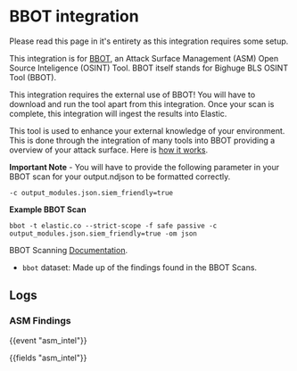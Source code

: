 # BBOT integration

Please read this page in it's entirety as this integration requires some setup.

This integration is for [BBOT](https://www.blacklanternsecurity.com/bbot/), an Attack Surface Management (ASM) Open Source Inteligence (OSINT) Tool. BBOT itself stands for Bighuge BLS OSINT Tool (BBOT).

This integration requires the external use of BBOT! You will have to download and run the tool apart from this integration. Once your scan is complete, this integration will ingest the results into Elastic.

This tool is used to enhance your external knowledge of your environment. This is done through the integration of many tools into BBOT providing a overview of your attack surface. Here is [how it works](https://www.blacklanternsecurity.com/bbot/how_it_works/).

**Important Note** - You will have to provide the following parameter in your BBOT scan for your output.ndjson to be formatted correctly.
```
-c output_modules.json.siem_friendly=true
```
**Example BBOT Scan**
```
bbot -t elastic.co --strict-scope -f safe passive -c output_modules.json.siem_friendly=true -om json
```
BBOT Scanning [Documentation](https://www.blacklanternsecurity.com/bbot/scanning/).

- `bbot` dataset: Made up of the findings found in the BBOT Scans.

## Logs

### ASM Findings

{{event "asm_intel"}}

{{fields "asm_intel"}}
